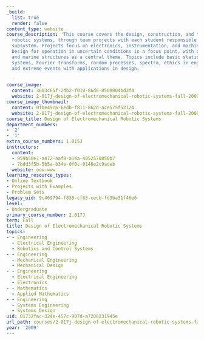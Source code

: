 ```yaml
---
_build:
  list: true
  render: false
content_type: website
course_description: 'This course covers the design, construction, and testing of field
  robotic systems, through team projects with each student responsible for a specific
  subsystem. Projects focus on electronics, instrumentation, and machine elements.
  Design for operation in uncertain conditions is a focus point, with ocean waves
  and marine structures as a central theme. Topics include basic statistics, linear
  systems, Fourier transforms, random processes, spectra, ethics in engineering practice,
  and extreme events with applications in design.

  '
course_image:
  content: 3603c65f-2db2-f010-86d6-8508804bd3f4
  website: 2-017j-design-of-electromechanical-robotic-systems-fall-2009
course_image_thumbnail:
  content: 0fbe49c6-6edb-f811-862d-ace575f52724
  website: 2-017j-design-of-electromechanical-robotic-systems-fall-2009
course_title: Design of Electromechanical Robotic Systems
department_numbers:
- '2'
- '1'
extra_course_numbers: 1.015J
instructors:
  content:
  - 959b50e1-a472-aaf8-a14a-4052570850b7
  - 7bdd3f5b-5b5a-b34e-0f0c-0146e2c9adeb
  website: ocw-www
learning_resource_types:
- Online Textbook
- Projects with Examples
- Problem Sets
legacy_uid: 9c469794-f835-cf83-cecb-fd3ba31f46e6
level:
- Undergraduate
primary_course_number: 2.017J
term: Fall
title: Design of Electromechanical Robotic Systems
topics:
- - Engineering
  - Electrical Engineering
  - Robotics and Control Systems
- - Engineering
  - Mechanical Engineering
  - Mechanical Design
- - Engineering
  - Electrical Engineering
  - Electronics
- - Mathematics
  - Applied Mathematics
- - Engineering
  - Systems Engineering
  - Systems Design
uid: 01732fac-324e-457c-907d-a7206231945e
url_path: courses/2-017j-design-of-electromechanical-robotic-systems-fall-2009
year: '2009'
---
```

